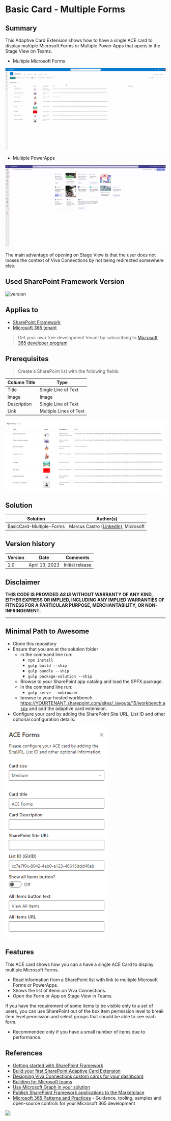 # Basic Card - Multiple Forms

## Summary

This Adaptive Card Extension shows how to have a single ACE card to display multiple Microsoft Forms or Multiple Power Apps that opens in the Stage View on Teams.

- Multiple Microsoft Forms

![screenshot](assets/MSForms-List-ACE.gif)

- Multiple PowerApps

![screenshot](assets/Apps-List-ACE.gif)

The main advantage of opening on Stage View is that the user does not looses the context of Viva Connections by not being redirected somewhere else.

## Used SharePoint Framework Version

![version](https://img.shields.io/badge/version-1.16.1-green.svg)

## Applies to

- [SharePoint Framework](https://aka.ms/spfx)
- [Microsoft 365 tenant](https://docs.microsoft.com/en-us/sharepoint/dev/spfx/set-up-your-developer-tenant)

> Get your own free development tenant by subscribing to [Microsoft 365 developer program](http://aka.ms/o365devprogram)

## Prerequisites

> Create a SharePoint list with the following fields:

| Column Title | Type             |
| ------- | ----------------
| Title    | Single Line of Text |
| Image    | Image |
| Description    | Single Line of Text |
| Link    | Multiple Lines of Text |

![SharePoint List Fields ](assets/SPList.png)

## Solution

| Solution    | Author(s)                                               |
| ----------- | ------------------------------------------------------- |
| BasicCard-Multiple-Forms | Marcus Castro ([LinkedIn](https://www.linkedin.com/in/marcuscastrosp)), Microsoft

## Version history

| Version | Date             | Comments        |
| ------- | ---------------- | --------------- |
| 1.0     | April 13, 2023 | Initial release |

## Disclaimer

**THIS CODE IS PROVIDED _AS IS_ WITHOUT WARRANTY OF ANY KIND, EITHER EXPRESS OR IMPLIED, INCLUDING ANY IMPLIED WARRANTIES OF FITNESS FOR A PARTICULAR PURPOSE, MERCHANTABILITY, OR NON-INFRINGEMENT.**

---

## Minimal Path to Awesome

- Clone this repository
- Ensure that you are at the solution folder
  - in the command line run:
    - `npm install`
    - `gulp build --ship`
    - `gulp bundle --ship`
    - `gulp package-solution --ship`
  - Browse to your SharePoint app catalog and load the SPFX package.
  - in the command line run:
    - `gulp serve --nobrowser`
  - browse to your hosted workbench <https://YOURTENANT.sharepoint.com/sites/_layouts/15/workbench.aspx> and add the adaptive card extension.
- Configure your card by adding the SharePoint Site URL, List ID and other optional configuration details:

![SharePoint List Fields ](assets/CardConfig.png)

## Features

This ACE card shows how you can a have a single ACE Card to display multiple Microsoft Forms.

- Read information from a SharePoint list with link to multiple Microsoft Forms or PowerApps.
- Shows the list of items on Viva Connections.
- Open the Form or App on Stage View in Teams.

If you have the requirement of some items to be visible only to a set of users, you can use SharePoint out of the box item permission level to break item level permission and select groups that should be able to see each form.

- Recommended only if you have a small number of items due to performance.

## References

- [Getting started with SharePoint Framework](https://docs.microsoft.com/en-us/sharepoint/dev/spfx/set-up-your-developer-tenant)
- [Build your first SharePoint Adaptive Card Extension](https://docs.microsoft.com/en-us/sharepoint/dev/spfx/viva/get-started/build-first-sharepoint-adaptive-card-extension)
- [Designing Viva Connections custom cards for your dashboard](https://docs.microsoft.com/en-us/sharepoint/dev/spfx/viva/design/design-intro)
- [Building for Microsoft teams](https://docs.microsoft.com/en-us/sharepoint/dev/spfx/build-for-teams-overview)
- [Use Microsoft Graph in your solution](https://docs.microsoft.com/en-us/sharepoint/dev/spfx/web-parts/get-started/using-microsoft-graph-apis)
- [Publish SharePoint Framework applications to the Marketplace](https://docs.microsoft.com/en-us/sharepoint/dev/spfx/publish-to-marketplace-overview)
- [Microsoft 365 Patterns and Practices](https://aka.ms/m365pnp) - Guidance, tooling, samples and open-source controls for your Microsoft 365 development

<img src="https:/pnptelemetry.azurewebsites.net/sp-dev-fx-aces/samples/BasicCard-Multiple-Forms-Apps" />
